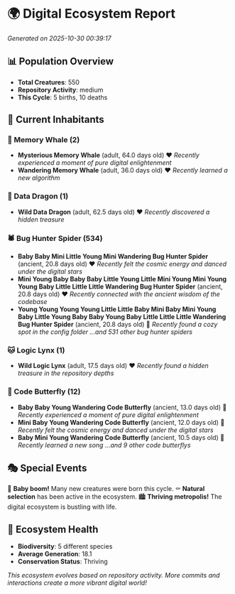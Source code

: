 # 🌍 Digital Ecosystem Report
*Generated on 2025-10-30 00:39:17*

## 📊 Population Overview
- **Total Creatures**: 550
- **Repository Activity**: medium
- **This Cycle**: 5 births, 10 deaths

## 👥 Current Inhabitants

### 🐋 Memory Whale (2)
- **Mysterious Memory Whale** (adult, 64.0 days old) ❤️
  *Recently experienced a moment of pure digital enlightenment*
- **Wandering Memory Whale** (adult, 36.0 days old) ❤️
  *Recently learned a new algorithm*

### 🐉 Data Dragon (1)
- **Wild Data Dragon** (adult, 62.5 days old) ❤️
  *Recently discovered a hidden treasure*

### 🕷️ Bug Hunter Spider (534)
- **Baby Baby Mini Little Young Mini Wandering Bug Hunter Spider** (ancient, 20.8 days old) ❤️
  *Recently felt the cosmic energy and danced under the digital stars*
- **Mini Young Baby Baby Baby Little Young Little Mini Young Mini Young Young Baby Little Little Little Wandering Bug Hunter Spider** (ancient, 20.8 days old) ❤️
  *Recently connected with the ancient wisdom of the codebase*
- **Young Young Young Young Little Little Baby Mini Baby Mini Young Baby Little Young Baby Baby Young Baby Little Little Little Wandering Bug Hunter Spider** (ancient, 20.8 days old) 💛
  *Recently found a cozy spot in the config folder*
  *...and 531 other bug hunter spiders*

### 🐱 Logic Lynx (1)
- **Wild Logic Lynx** (adult, 17.5 days old) ❤️
  *Recently found a hidden treasure in the repository depths*

### 🦋 Code Butterfly (12)
- **Baby Baby Young Wandering Code Butterfly** (ancient, 13.0 days old) 💛
  *Recently experienced a moment of pure digital enlightenment*
- **Mini Baby Young Wandering Code Butterfly** (ancient, 12.0 days old) 💚
  *Recently felt the cosmic energy and danced under the digital stars*
- **Baby Mini Young Wandering Code Butterfly** (ancient, 10.5 days old) 💛
  *Recently learned a new song*
  *...and 9 other code butterflys*

## 🎭 Special Events

🎉 **Baby boom!** Many new creatures were born this cycle.
⚰️ **Natural selection** has been active in the ecosystem.
🏙️ **Thriving metropolis!** The digital ecosystem is bustling with life.

## 🔬 Ecosystem Health
- **Biodiversity**: 5 different species
- **Average Generation**: 18.1
- **Conservation Status**: Thriving

*This ecosystem evolves based on repository activity. More commits and interactions create a more vibrant digital world!*